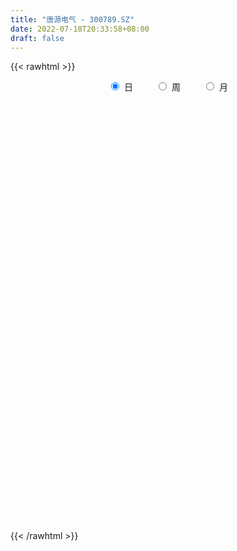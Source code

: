 ```yaml
---
title: "唐源电气 - 300789.SZ"
date: 2022-07-18T20:33:58+08:00
draft: false
---
```

{{< rawhtml >}}
    <div style="text-align: center">
        <label style="padding: 1rem;"><input style="margin-right: .5rem" type="radio" name="period" value="D" checked onclick="period_change(this)">日</label>
        <label style="padding: 1rem;"><input style="margin-right: .5rem" type="radio" name="period" value="W" onclick="period_change(this)">周</label>
        <label style="padding: 1rem;"><input style="margin-right: .5rem" type="radio" name="period" value="M" onclick="period_change(this)">月</label>
    </div>
    <div id="chart" style="height: 700px;"></div> 
    <script type="text/javascript">
        const D_v = [3608.0,2716.99,3501.0,3817.0,3850.53,6076.0,6720.0,5650.0,7117.01,8134.31,6696.56,6839.0,5348.27,6062.01,3151.0,2746.0,2904.0,3179.0,5404.8,4562.0,3751.23,2380.0,2587.0,2834.0,2533.0,3506.0,3110.0,3634.0,3687.8,4052.0,4156.8,4047.0,4373.0,2038.03,1810.0,2575.0,1828.0,2889.0,1815.0,14686.76,14852.44,11590.0,8975.29,6386.32,12211.29,20996.28,13391.99,14619.0,8748.0,6306.0,8184.8,11446.09,17579.61,13324.3,17993.27,17758.17,10220.14,7846.27,9495.15,5987.56,5344.98,5301.3,3933.0,5348.0,3470.74,2393.0,2406.08,2810.0,3101.29,5011.29,3992.0,3278.0,3410.14,4126.0,3147.0,2726.97,11816.37,11477.0,9367.49,8000.0,8390.0,7912.46,5790.0,11984.43,10897.14,10319.14,9773.0,12844.08,8698.08,11016.0,8988.29,6054.0,4321.14,2724.0,3431.29,6158.0,2531.14,12350.0,26028.08,17545.0,10374.0,7643.0,6444.0,8164.0,5054.0,3388.0,4063.0,3324.0,3012.0,2476.0,1696.77,5230.0,2820.0,10152.0,2740.0,3056.0,3841.0,4166.0,3122.0,2175.0,3966.0,4046.0,7143.0,5126.0,4331.0,3314.0,2677.0,3042.0,2816.0,3740.0,4944.0,6140.56,5421.0,4157.0,3646.0,3112.0,4549.0,5132.0,3282.0,3830.0,3856.0,2592.0,2903.0,3754.0,2419.0,2387.0,1614.0,3004.0,1845.14,1733.14,2906.0,2462.16,2463.0,2254.0,1637.0,1381.0,2227.0,2255.01,3157.08,1709.0,1805.0,1361.0,2613.0,2310.0,1623.0,2222.0,2461.0,1916.0,2451.85,3094.0,2296.0,1722.27,1097.03,1325.95,2252.91,3473.98,13977.0,8571.58,4906.7,4308.0,2465.0,4685.0,3391.22,2879.1,3484.0,1923.05,2382.0,1864.0,2771.12,2046.0,2345.0,1745.0,1579.0,1140.0,1634.0,2086.0,1505.0,2286.0,1992.89,1384.0,1180.0,5197.66,7362.52,5859.89,4373.0,3358.0,3012.0,2339.89,1776.3,1331.0,1046.0,1691.03,2094.0,2099.05,2674.89,2226.0,1929.0,2004.0,4975.0,5514.44,5836.01,3564.01,3643.0,3974.01,6257.05,6463.2,5313.2,4950.4,5225.8,3828.8,4562.34,2863.0,7195.34,6292.6,4370.8,5100.2,3461.4,3968.94,7901.8,7284.49,5049.4,6178.13,6279.0,3910.6,3403.6,3881.97,3367.2,3389.8,4976.2,3181.37,2259.0,3224.92,2300.8,3077.2,2819.0,3314.6,8464.31,3617.52,2700.0,2098.2,3061.71,2642.8,3898.0,3195.51,3000.36,2571.8,2395.0,7736.0,7599.0,7595.4,6136.0,6163.2,3756.0,6215.0,8846.56,11738.35,8406.2,8285.62,36820.62,25591.04,16713.6,15014.2,10102.83,10641.66,7955.6,11593.4,8997.4,9884.14,5812.2,3938.2,6338.32,5119.27,5290.24,4811.96,4399.8,4254.0,5658.56,6493.64,4361.69,4341.0,3001.16,3814.2,3650.2,3618.82,24418.99,64855.88,65269.93,39158.15,32830.45,35557.35,24186.4,19901.4,14700.2,18827.8,20965.8,13091.8,12243.43,9801.6,12481.01,12817.8,30579.81,33720.95,20612.87,20170.6,34056.09,26263.91,22768.32,21311.6,14960.76,17583.4,16821.49,12641.4,20946.0,40282.78,26371.34,30394.96,31960.38,30250.15,26061.7,22897.2,14043.0,15441.0,15759.0,11386.8,18227.8,17792.4,9537.4,10733.0,13935.6,11034.8,7304.8,12866.33,5779.48,5073.08,4333.4,4045.0,5650.4,5686.2,10707.2,7692.4,7837.0,6818.6,4884.0,4760.8,9022.8,7678.48,3763.22,3602.0,4032.8,4507.2,3242.4,8153.6,4847.4,4949.4,5257.88,5724.97,6459.61,5683.6,4348.0,5641.8,8650.4,6422.4,9766.4,7479.47,3990.07,3942.0,6802.4,7322.6,5305.4,3391.2,4112.0,6638.6,5650.2,3806.2,4550.2,4190.8,3467.2,3657.8,4204.72,2829.0,5534.0,4074.32,5271.6,6599.2,4602.8,4510.2,4749.6,5127.2,4056.0,3693.0,4459.8,4217.2,5570.8,4107.6,3340.8,2974.4,4892.0,3624.8,6460.6,3618.43,3091.63,4580.03,3420.6,4013.6,4154.6,3627.0,3372.2,2112.4,5433.0,4848.8,4922.8,4698.03,5041.03,3436.6,5419.4,4780.0,4936.8,6251.6,4993.42,4630.62,4656.8,3676.92,5940.72,8060.4,8470.6,7543.78,6919.85,4983.2,6618.4,3596.8,6592.6,3977.38,4182.78,4012.38,4202.2,5141.4,4999.8,4801.8,3284.74,4395.0,2804.0,6099.0,4146.6,4697.0,4408.0,3252.0,3311.2,6276.0,5184.4,5739.0,3727.2,5111.8,4795.6,2860.6,3829.0,5876.2,5344.8,3189.0,4109.6,3620.8,5945.2,5047.2,6259.6,4665.0,3713.2,5678.4,4610.8,5605.8,4872.8,5965.4,5461.25,6735.55,6005.6,4123.0,4804.0,3580.6,4328.2,9079.6,6116.0,9798.6]
const D_histogram = [0.0,0.067008547,0.0753484793,0.1005521473,0.1354134582,0.2973599614,0.4155601363,0.5208955715,0.7161195219,0.8358405009,0.9019711889,0.7624259635,0.5027354117,0.1214954183,-0.1183863347,-0.1776887537,-0.2179348508,-0.2359722104,-0.280725845,-0.4432616249,-0.6132925736,-0.6430549573,-0.5614522237,-0.5030289851,-0.4233979211,-0.2788003946,-0.2235958379,-0.1087426788,-0.0962929711,-0.1305919801,-0.0682902549,-0.1572351339,-0.2836269615,-0.3343202637,-0.3379768462,-0.2805572438,-0.2223265707,-0.2382473152,-0.2348112857,0.1531692348,0.3530540604,0.5520346782,0.4388164447,0.4577703338,0.1982367561,0.45058234,0.4606766161,0.5541168645,0.4428320983,0.3688745993,0.2983749837,0.365160916,0.4957925197,0.2168451836,0.3883701784,0.5343372151,0.454389682,0.2691837942,0.2479084,0.1691112084,-0.0243190773,-0.2749365659,-0.3836220704,-0.6060974682,-0.766873012,-0.8411478826,-0.7928537389,-0.7258961937,-0.5935749835,-0.4162960637,-0.3212912158,-0.3063528977,-0.265102384,-0.1884964416,-0.2215900941,-0.1514464693,0.0655880829,0.2629704921,0.2973281601,0.2570206237,0.2741880082,0.2505498438,0.0998953876,0.0425872034,0.1226367989,0.2038934871,0.2014103535,0.3005505834,0.2335042584,0.2675798905,0.1711876451,-0.0118891184,-0.1815997002,-0.2768244859,-0.3599453662,-0.5362393529,-0.6124116375,-0.3230503784,0.1746059597,0.2881265599,0.2525498876,0.2052215655,0.077235981,-0.1234887821,-0.2900781968,-0.3327044078,-0.3342069989,-0.2988827818,-0.3035499083,-0.307457435,-0.2793507841,-0.2084024314,-0.2038288745,-0.5124961878,-0.7187119796,-0.7710455066,-0.8858010521,-0.8612537519,-0.892307709,-0.8301053629,-0.8607920544,-0.8886933314,-1.0441013624,-1.0002293278,-0.9980366311,-0.9151469846,-0.7801084006,-0.5902431984,-0.3669633784,-0.2306110856,-0.2096105002,-0.328541818,-0.2786692868,-0.3074915486,-0.2219677467,-0.182985055,-0.0656717018,0.1381337234,0.3072945018,0.5032466871,0.5960820404,0.6397585925,0.6310066784,0.5143857251,0.4793235422,0.4412431678,0.404176133,0.3368573241,0.352894042,0.3365684381,0.2221899156,0.1150227058,-0.0026905229,-0.1112642884,-0.0913780805,-0.0377585666,0.1249006483,0.3024199322,0.4084204821,0.5186282458,0.5798413131,0.5841169824,0.6149675992,0.6709431818,0.6520492123,0.6738011351,0.6456009782,0.6473636264,0.5865664269,0.467348284,0.294361274,0.2358310196,0.1577588223,0.0832965794,0.0626738178,0.1290653174,0.4274633173,0.4826047251,0.5108369138,0.428937564,0.3496104636,0.3620492467,0.3392686035,0.267392448,0.1104667044,0.0141453794,-0.1080962641,-0.1518614029,-0.0978499071,-0.0177092718,-0.0217168118,-0.0411929741,-0.0992440113,-0.1520384623,-0.1052502988,-0.0990904168,-0.0463786586,0.0143462603,0.02454719,0.0171680272,0.0125194109,0.0755295958,0.1232267471,0.2115134244,0.265247424,0.2460398491,0.1534802546,0.0615670078,-0.0405794396,-0.0849804338,-0.0957718486,-0.0611009075,-0.0449238303,0.0201809698,0.0837758723,0.074614808,0.0852559062,0.0941547673,0.1721181442,0.2888905603,0.3070597393,0.279004779,0.2438720319,0.1494294039,-1.2111726912,-1.9689914988,-2.3711539459,-2.52901693,-2.5254617538,-2.3487927615,-2.0802908225,-1.8044069882,-1.4359668006,-1.1072420782,-0.8359878503,-0.5543569737,-0.3384345297,-0.1378684404,0.1060522946,0.2894517724,0.4182621095,0.5370601079,0.5763987167,0.5829794478,0.595434247,0.5814810098,0.5471909829,0.4968755712,0.540129158,0.5472722329,0.5658980345,0.5473351371,0.5224194631,0.5300134815,0.523192661,0.4962911695,0.3753959652,0.2789267957,0.2277157998,0.2185244845,0.2471412328,0.2769702684,0.2504809927,0.206102798,0.1944884617,0.183153789,0.2079090334,0.3045672922,0.4009648597,0.4414540535,0.4973791257,0.5231759035,0.5013788743,0.507186759,0.5409617847,0.5950061585,0.5433321139,0.511105604,0.6951712335,0.648106738,0.5362982933,0.3725940306,0.1860094354,0.0825093867,0.0235591774,0.0274773475,-0.0417869118,-0.1334108366,-0.2154350962,-0.2636772452,-0.2582593896,-0.2201802234,-0.1848219237,-0.1589830708,-0.1164904479,-0.075732419,-0.0239857077,-0.0401234431,-0.0710689996,-0.0878136079,-0.0894739989,-0.1075541671,-0.0855934024,-0.0471500112,0.2843433498,0.5109023543,0.774797638,0.8129221812,0.6252763761,0.5751205571,0.472060372,0.2903896417,0.120639452,0.0467565297,-0.1164345425,-0.200423135,-0.2152314593,-0.2345516999,-0.2928049543,-0.2823948446,-0.1535451052,0.0137796181,0.0407017712,0.0036453077,0.1122174111,0.1223245119,0.1688244024,0.0910842822,0.0567650976,0.0621800063,0.0582505339,0.0147140472,-0.1107490577,-0.0235475918,0.0233135228,0.0896054846,0.1707787282,0.1692045966,0.2284201455,0.1370414706,0.0572212151,0.0231609824,-0.0774878983,-0.1180557901,-0.1058068403,-0.2018913093,-0.2327446811,-0.2480062035,-0.1832066892,-0.2186246042,-0.2564278328,-0.3633594014,-0.3974191934,-0.4028965741,-0.389253637,-0.353881803,-0.2880694534,-0.2257544776,-0.13647487,-0.0716777292,-0.082895027,-0.1377888552,-0.1549634787,-0.1344793875,-0.1658255143,-0.2340184183,-0.2439786353,-0.211894288,-0.166781543,-0.1320801991,-0.0990408176,-0.013666176,0.0209329578,0.0505634815,0.0511605389,0.0908479757,0.1342418405,0.1792926101,0.1977227268,0.165503738,0.1883662969,0.1822219508,0.1922649533,0.1317171108,0.0878721765,0.038725501,-0.1031535525,-0.1391295452,-0.2226726741,-0.2315874217,-0.1627370835,-0.0828449723,0.0108176552,0.0666952887,0.0556036818,0.0246897665,0.0135483764,0.0198204292,0.025145745,0.0397520165,0.0912279554,0.1035562794,0.1402431178,0.1089061409,0.0803618594,0.0344595104,0.057224571,0.0834146268,0.0731741134,0.0257916084,-0.0475511055,-0.1140667516,-0.1910636049,-0.2312293261,-0.2182358399,-0.2301810029,-0.2885152456,-0.2605287911,-0.1601661953,-0.0946406013,-0.028004178,0.0276028312,0.0509827111,0.020912607,0.0041802903,0.0017808613,-0.02725116,-0.012679706,0.0380592511,0.0295868306,0.062874296,0.0681172776,0.0355689453,-0.0394627343,-0.0330761327,-0.0678149746,-0.0408391469,-0.0741438222,-0.046313425,-0.0281050012,-0.00022531,-0.0085881465,-0.0443145425,-0.2107280205,-0.3656103522,-0.4073098479,-0.3921850061,-0.3145393518,-0.213823811,-0.1315206116,-0.0041458381,0.0956715767,0.1568115085,0.2207791603,0.264793736,0.2672260328,0.2345624993,0.2136262487,0.2038419305,0.2144974501,0.2196860317,0.1306924336,0.0999918518,0.0976370273,0.1167787434,0.132170056,0.1409117247,0.165127759,0.1878243721,0.2366687064,0.2420042885,0.2262580938,0.1561265221,0.124789072,0.1127436009,0.078702908,0.0465210118,0.0266578202,0.0097526672,0.0140726456,0.0288848838,0.0002915496,0.0289536518,0.0574723078,0.0644915928,0.0990020179,0.0989308403,0.0884500114,0.076259678,0.0660157932,0.0216405508,-0.0163235994,-0.0405839332,-0.0376599455,-0.051588159,-0.1090546479,-0.1069478988,-0.050775889,-0.0465086852,0.0157289832]
const D_fast = [0.0,0.0837606838,0.1109377359,0.1612794407,0.2299941161,0.4662806098,0.6883708186,0.9239301467,1.2981839776,1.6268650818,1.9184885671,1.9695498326,1.8355431337,1.4846769948,1.2151986582,1.1114740507,1.0167442409,0.9397138288,0.8247787329,0.5514275468,0.2280734547,0.0375473317,-0.0212129907,-0.0885469983,-0.1147654146,-0.0398679867,-0.0405623895,0.0471050999,0.0354815648,-0.0314654392,0.0137637223,-0.1144899401,-0.3117885082,-0.4460618763,-0.5342126703,-0.5469323788,-0.5442833484,-0.6197659217,-0.6750327137,-0.2487598845,0.0393884562,0.3763777436,0.3728636212,0.5062600938,0.2962857051,0.661276874,0.7865403041,1.0185097686,1.017933027,1.0361941778,1.0402883082,1.1983644695,1.4529442031,1.2282081629,1.4968257023,1.7763770428,1.8100269302,1.6921169909,1.7328186967,1.6962993072,1.4967892521,1.1774376221,0.9728466,0.5988468351,0.2463530383,-0.038208803,-0.188128094,-0.3026445972,-0.3187171328,-0.245512229,-0.230830185,-0.2924800914,-0.3175051737,-0.2880233416,-0.3765145178,-0.3442325102,-0.1108009373,0.152324095,0.2610138029,0.2849614225,0.3706758091,0.4096751056,0.2839944962,0.2373331129,0.3480419081,0.4802719681,0.5281414229,0.7024192986,0.6937490382,0.794719643,0.7411243088,0.5550752658,0.3399647589,0.1755338517,0.0024266298,-0.3079271951,-0.537202389,-0.3286037245,0.2127041035,0.3982563436,0.4258171432,0.4297942125,0.3211176233,0.0895206646,-0.1495882992,-0.2753906122,-0.360444953,-0.3998414314,-0.4803960349,-0.5611679204,-0.6028989656,-0.5840512207,-0.6304348825,-1.0672262427,-1.4531200293,-1.698214933,-2.0344207416,-2.2251868794,-2.4793177637,-2.6246417583,-2.8705264634,-3.1206010733,-3.5370344448,-3.7432197422,-3.9905362033,-4.1364333029,-4.1964218191,-4.1541174165,-4.022578441,-3.9438789196,-3.9752809593,-4.1763477316,-4.1961425221,-4.3018376711,-4.2718058058,-4.2785693779,-4.1776739501,-3.9393350941,-3.6933506902,-3.3715868331,-3.1297309697,-2.9261147695,-2.777115014,-2.765139536,-2.6803708334,-2.6081404159,-2.5441634174,-2.5272678953,-2.4230076669,-2.3551911613,-2.4140222049,-2.4924337381,-2.6108195977,-2.7472094352,-2.7501677474,-2.7059878753,-2.5121034982,-2.2589792313,-2.0508735608,-1.8110087357,-1.6048353401,-1.4545304252,-1.2699379087,-1.0462265306,-0.9021081971,-0.7119059905,-0.5787059028,-0.415102348,-0.3292579407,-0.3316390126,-0.4310357041,-0.4306082037,-0.4692406954,-0.5228787934,-0.5278331005,-0.4291752716,-0.0239114425,0.1518811467,0.3078225639,0.3331576051,0.3412331205,0.4441842153,0.506220723,0.5011926794,0.3718836119,0.2790986319,0.1298329223,0.0481024328,0.0776514518,0.1533647692,0.1439280262,0.1141536204,0.0312915803,-0.0595124862,-0.0390368974,-0.0576496196,-0.016532526,0.0477789579,0.0641166851,0.0610295291,0.0595107655,0.1414033494,0.2199071875,0.3610722209,0.4811180765,0.5234204639,0.4692309331,0.3927094382,0.2804181309,0.2147720283,0.1800376512,0.1994333655,0.2043794851,0.2745295276,0.3590683983,0.368561036,0.4005161107,0.4329536637,0.5539465766,0.7429416328,0.8378757466,0.879571981,0.9054072419,0.8483219648,-0.8150733031,-2.0651399853,-3.0600909189,-3.8502081355,-4.4780183978,-4.8885475958,-5.1401183625,-5.3153362752,-5.3058877877,-5.2539735849,-5.1917163196,-5.0486746864,-4.9173608748,-4.7512618957,-4.480828087,-4.2250656661,-3.9916898017,-3.7386267762,-3.5551884882,-3.4028628952,-3.2415495343,-3.110132519,-3.0076248002,-2.9337213191,-2.7554354428,-2.6114743096,-2.4513739994,-2.3331031126,-2.2274139207,-2.087316532,-1.9633391872,-1.8661678864,-1.8932140994,-1.9199515699,-1.9142336158,-1.86879381,-1.7783917535,-1.6793201508,-1.6431891783,-1.6360416736,-1.5990338944,-1.5645801199,-1.4878476172,-1.3150475353,-1.1184087529,-0.9675560458,-0.7872861921,-0.6306954385,-0.527147749,-0.3945431746,-0.2255277027,-0.0227317893,0.0614271945,0.1569770856,0.5148355236,0.6297977126,0.6520638411,0.5815080861,0.4414258497,0.3585531477,0.3054927327,0.3162802397,0.2365692525,0.1115926185,-0.0242904151,-0.1384518754,-0.1975988672,-0.2145647568,-0.2254119381,-0.2393188529,-0.2259488419,-0.2041239177,-0.1583736334,-0.1845422296,-0.2332550359,-0.2719530462,-0.2959819369,-0.3409506469,-0.3403882328,-0.3137323445,0.088846854,0.4431314471,0.9007261403,1.1420812288,1.1107545177,1.2043788379,1.2193337459,1.110260426,0.9706700993,0.9084763094,0.7161766016,0.5820822253,0.5134660363,0.4355078706,0.3040533776,0.2438647763,0.3343282393,0.5050978671,0.5421954631,0.5060503265,0.6426767826,0.6833650115,0.7720710026,0.7171019529,0.6969740426,0.717933953,0.728567114,0.6887091392,0.5355587698,0.6168733378,0.669562833,0.758256166,0.8821240916,0.9228511092,1.0391716944,0.9820533872,0.9165384355,0.8882684484,0.768247593,0.6981657537,0.6839629936,0.5374056972,0.448366155,0.3711030818,0.3901009238,0.3000268578,0.198116671,0.000345252,-0.1330693384,-0.2392708626,-0.3229413347,-0.3760399515,-0.3822449652,-0.3763686088,-0.3212077186,-0.2743300102,-0.3062710647,-0.3956121067,-0.4515275999,-0.4646633555,-0.5374658609,-0.6641633695,-0.7351182453,-0.75600747,-0.7525901107,-0.7509088166,-0.7426296395,-0.660671542,-0.6208391687,-0.5785677747,-0.5651805825,-0.5027811517,-0.4258268268,-0.3359529047,-0.2680921064,-0.2589351606,-0.1889810275,-0.1495698858,-0.0914606451,-0.1190792098,-0.1409561,-0.1804214003,-0.3480888419,-0.418847221,-0.5580585183,-0.6248701214,-0.5967040541,-0.5375231859,-0.4411561446,-0.368604689,-0.3657953754,-0.3905368491,-0.398291145,-0.3870639849,-0.3754522329,-0.3509079572,-0.2766250295,-0.2384076357,-0.1666600179,-0.1707704596,-0.1792242762,-0.2165117476,-0.1794405443,-0.1323968318,-0.1243438168,-0.1652784197,-0.25050891,-0.3455412439,-0.4703039985,-0.5682770512,-0.609842525,-0.6793329387,-0.8097959928,-0.8469417362,-0.7866206891,-0.7447552455,-0.6851198666,-0.6226121497,-0.586486592,-0.6113285443,-0.6270157885,-0.6289700021,-0.6648148134,-0.6534132859,-0.593159516,-0.5942352289,-0.5452291894,-0.5229568885,-0.5466129845,-0.6315103477,-0.6333927792,-0.6850853648,-0.6683193238,-0.7201599546,-0.7039079137,-0.6927257402,-0.6649023765,-0.6754122496,-0.7222172813,-0.9413127644,-1.1875976841,-1.3311246419,-1.4140460516,-1.4150352353,-1.3677756471,-1.3183526006,-1.1920142867,-1.0682789777,-0.9679361688,-0.8487737269,-0.7385607172,-0.6693219122,-0.6433448209,-0.6108745093,-0.5696983449,-0.5054184628,-0.4453083733,-0.501628863,-0.5073314818,-0.4852770495,-0.4369406476,-0.388506821,-0.344537221,-0.279039247,-0.2093865409,-0.10137503,-0.0355383758,0.005279953,-0.0258199882,-0.0259601703,-0.0098197412,-0.0241847071,-0.0447363504,-0.0579350868,-0.0724020731,-0.0645639333,-0.0425304741,-0.0710509209,-0.0351504058,0.0077363272,0.0308785103,0.09013944,0.1148009725,0.1264326464,0.1333072325,0.1395672959,0.1006021912,0.0585571412,0.0241508241,0.0176598255,-0.0091654278,-0.0938955787,-0.1185258043,-0.0750477667,-0.0824077342,-0.0162378201]
const D_slow = [0.0,0.0167521368,0.0355892566,0.0607272934,0.0945806579,0.1689206483,0.2728106824,0.4030345752,0.5820644557,0.7910245809,1.0165173782,1.2071238691,1.332807722,1.3631815766,1.3335849929,1.2891628045,1.2346790918,1.1756860392,1.1055045779,0.9946891717,0.8413660283,0.680602289,0.540239233,0.4144819868,0.3086325065,0.2389324079,0.1830334484,0.1558477787,0.1317745359,0.0991265409,0.0820539772,0.0427451937,-0.0281615467,-0.1117416126,-0.1962358241,-0.2663751351,-0.3219567777,-0.3815186065,-0.440221428,-0.4019291193,-0.3136656042,-0.1756569346,-0.0659528235,0.04848976,0.098048949,0.210694534,0.325863688,0.4643929041,0.5751009287,0.6673195785,0.7419133245,0.8332035535,0.9571516834,1.0113629793,1.1084555239,1.2420398277,1.3556372482,1.4229331967,1.4849102967,1.5271880988,1.5211083295,1.452374188,1.3564686704,1.2049443033,1.0132260503,0.8029390797,0.6047256449,0.4232515965,0.2748578506,0.1707838347,0.0904610308,0.0138728063,-0.0524027897,-0.0995269001,-0.1549244236,-0.1927860409,-0.1763890202,-0.1106463972,-0.0363143572,0.0279407988,0.0964878008,0.1591252618,0.1840991087,0.1947459095,0.2254051092,0.276378481,0.3267310694,0.4018687152,0.4602447798,0.5271397524,0.5699366637,0.5669643841,0.5215644591,0.4523583376,0.3623719961,0.2283121578,0.0752092485,-0.0055533461,0.0380981438,0.1101297838,0.1732672557,0.224572647,0.2438816423,0.2130094467,0.1404898976,0.0573137956,-0.0262379541,-0.1009586496,-0.1768461267,-0.2537104854,-0.3235481814,-0.3756487893,-0.4266060079,-0.5547300549,-0.7344080498,-0.9271694264,-1.1486196895,-1.3639331274,-1.5870100547,-1.7945363954,-2.009734409,-2.2319077419,-2.4929330824,-2.7429904144,-2.9924995722,-3.2212863183,-3.4163134185,-3.5638742181,-3.6556150627,-3.7132678341,-3.7656704591,-3.8478059136,-3.9174732353,-3.9943461225,-4.0498380591,-4.0955843229,-4.1120022483,-4.0774688175,-4.000645192,-3.8748335202,-3.7258130101,-3.565873362,-3.4081216924,-3.2795252611,-3.1596943756,-3.0493835836,-2.9483395504,-2.8641252194,-2.7759017089,-2.6917595993,-2.6362121204,-2.607456444,-2.6081290747,-2.6359451468,-2.6587896669,-2.6682293086,-2.6370041465,-2.5613991635,-2.4592940429,-2.3296369815,-2.1846766532,-2.0386474076,-1.8849055078,-1.7171697124,-1.5541574093,-1.3857071256,-1.224306881,-1.0624659744,-0.9158243677,-0.7989872967,-0.7253969782,-0.6664392233,-0.6269995177,-0.6061753728,-0.5905069184,-0.558240589,-0.4513747597,-0.3307235784,-0.20301435,-0.095779959,-0.0083773431,0.0821349686,0.1669521195,0.2338002315,0.2614169076,0.2649532524,0.2379291864,0.1999638357,0.1755013589,0.171074041,0.165644838,0.1553465945,0.1305355917,0.0925259761,0.0662134014,0.0414407972,0.0298461326,0.0334326976,0.0395694951,0.0438615019,0.0469913546,0.0658737536,0.0966804404,0.1495587965,0.2158706525,0.2773806148,0.3157506784,0.3311424304,0.3209975705,0.299752462,0.2758094999,0.260534273,0.2493033154,0.2543485579,0.275292526,0.293946228,0.3152602045,0.3387988963,0.3818284324,0.4540510725,0.5308160073,0.600567202,0.66153521,0.698892561,0.3960993882,-0.0961484865,-0.688936973,-1.3211912055,-1.952556644,-2.5397548343,-3.05982754,-3.510929287,-3.8699209872,-4.1467315067,-4.3557284693,-4.4943177127,-4.5789263451,-4.6133934552,-4.5868803816,-4.5145174385,-4.4099519111,-4.2756868841,-4.131587205,-3.985842343,-3.8369837813,-3.6916135288,-3.5548157831,-3.4305968903,-3.2955646008,-3.1587465425,-3.0172720339,-2.8804382497,-2.7498333839,-2.6173300135,-2.4865318482,-2.3624590559,-2.2686100646,-2.1988783656,-2.1419494157,-2.0873182946,-2.0255329863,-1.9562904192,-1.8936701711,-1.8421444716,-1.7935223561,-1.7477339089,-1.6957566506,-1.6196148275,-1.5193736126,-1.4090100992,-1.2846653178,-1.1538713419,-1.0285266233,-0.9017299336,-0.7664894874,-0.6177379478,-0.4819049193,-0.3541285184,-0.18033571,-0.0183090255,0.1157655478,0.2089140555,0.2554164143,0.276043761,0.2819335554,0.2888028922,0.2783561643,0.2450034551,0.1911446811,0.1252253698,0.0606605224,0.0056154666,-0.0405900144,-0.0803357821,-0.109458394,-0.1283914988,-0.1343879257,-0.1444187865,-0.1621860364,-0.1841394383,-0.2065079381,-0.2333964798,-0.2547948304,-0.2665823332,-0.1954964958,-0.0677709072,0.1259285023,0.3291590476,0.4854781416,0.6292582809,0.7472733739,0.8198707843,0.8500306473,0.8617197797,0.8326111441,0.7825053604,0.7286974955,0.6700595705,0.596858332,0.5262596208,0.4878733445,0.491318249,0.5014936918,0.5024050188,0.5304593715,0.5610404995,0.6032466001,0.6260176707,0.6402089451,0.6557539466,0.6703165801,0.6739950919,0.6463078275,0.6404209296,0.6462493103,0.6686506814,0.7113453634,0.7536465126,0.810751549,0.8450119166,0.8593172204,0.865107466,0.8457354914,0.8162215439,0.7897698338,0.7392970065,0.6811108362,0.6191092853,0.573307613,0.518651462,0.4545445038,0.3637046534,0.2643498551,0.1636257115,0.0663123023,-0.0221581485,-0.0941755118,-0.1506141312,-0.1847328487,-0.202652281,-0.2233760377,-0.2578232515,-0.2965641212,-0.3301839681,-0.3716403466,-0.4301449512,-0.49113961,-0.544113182,-0.5858085678,-0.6188286175,-0.6435888219,-0.6470053659,-0.6417721265,-0.6291312561,-0.6163411214,-0.5936291275,-0.5600686673,-0.5152455148,-0.4658148331,-0.4244388986,-0.3773473244,-0.3317918367,-0.2837255984,-0.2507963207,-0.2288282765,-0.2191469013,-0.2449352894,-0.2797176757,-0.3353858442,-0.3932826997,-0.4339669705,-0.4546782136,-0.4519737998,-0.4352999776,-0.4213990572,-0.4152266156,-0.4118395215,-0.4068844142,-0.4005979779,-0.3906599738,-0.3678529849,-0.3419639151,-0.3069031356,-0.2796766004,-0.2595861356,-0.250971258,-0.2366651152,-0.2158114585,-0.1975179302,-0.1910700281,-0.2029578045,-0.2314744924,-0.2792403936,-0.3370477251,-0.3916066851,-0.4491519358,-0.5212807472,-0.586412945,-0.6264544938,-0.6501146442,-0.6571156886,-0.6502149809,-0.6374693031,-0.6322411513,-0.6311960788,-0.6307508634,-0.6375636534,-0.6407335799,-0.6312187671,-0.6238220595,-0.6081034855,-0.5910741661,-0.5821819298,-0.5920476134,-0.6003166465,-0.6172703902,-0.6274801769,-0.6460161324,-0.6575944887,-0.664620739,-0.6646770665,-0.6668241031,-0.6779027388,-0.7305847439,-0.8219873319,-0.9238147939,-1.0218610455,-1.1004958834,-1.1539518362,-1.1868319891,-1.1878684486,-1.1639505544,-1.1247476773,-1.0695528872,-1.0033544532,-0.936547945,-0.8779073202,-0.824500758,-0.7735402754,-0.7199159129,-0.6649944049,-0.6323212965,-0.6073233336,-0.5829140768,-0.5537193909,-0.520676877,-0.4854489458,-0.444167006,-0.397210913,-0.3380437364,-0.2775426643,-0.2209781408,-0.1819465103,-0.1507492423,-0.1225633421,-0.1028876151,-0.0912573621,-0.0845929071,-0.0821547403,-0.0786365789,-0.0714153579,-0.0713424705,-0.0641040576,-0.0497359806,-0.0336130824,-0.0088625779,0.0158701321,0.037982635,0.0570475545,0.0735515028,0.0789616405,0.0748807406,0.0647347573,0.055319771,0.0424227312,0.0151590692,-0.0115779055,-0.0242718777,-0.035899049,-0.0319668032]
const D_data = [['2020-06-29', 58.92, 58.1, 57.64, 59.5],['2020-06-30', 58.56, 59.15, 58.0, 59.48],['2020-07-01', 59.15, 58.68, 58.36, 59.76],['2020-07-02', 58.78, 59.06, 58.39, 59.26],['2020-07-03', 59.69, 59.45, 58.66, 59.69],['2020-07-06', 59.48, 61.77, 59.45, 61.9],['2020-07-07', 62.34, 62.3, 61.1, 62.99],['2020-07-08', 62.3, 63.17, 62.0, 63.48],['2020-07-09', 62.9, 65.68, 62.78, 66.28],['2020-07-10', 65.17, 66.31, 64.03, 66.95],['2020-07-13', 66.0, 66.97, 65.94, 67.6],['2020-07-14', 66.35, 65.02, 64.0, 67.23],['2020-07-15', 65.5, 63.12, 62.99, 65.63],['2020-07-16', 63.21, 60.3, 60.08, 64.59],['2020-07-17', 60.97, 60.58, 60.05, 61.49],['2020-07-20', 60.81, 62.1, 60.5, 62.17],['2020-07-21', 62.1, 62.09, 61.66, 62.66],['2020-07-22', 61.99, 62.2, 61.99, 62.88],['2020-07-23', 61.86, 61.65, 59.83, 62.17],['2020-07-24', 61.06, 59.47, 59.3, 62.46],['2020-07-27', 59.47, 58.18, 58.0, 60.19],['2020-07-28', 57.99, 59.0, 57.99, 59.49],['2020-07-29', 58.03, 60.14, 58.03, 60.24],['2020-07-30', 60.45, 59.87, 59.66, 60.83],['2020-07-31', 59.8, 60.19, 59.51, 60.71],['2020-08-03', 60.19, 61.37, 60.19, 61.5],['2020-08-04', 61.75, 60.62, 60.34, 61.75],['2020-08-05', 60.62, 61.72, 60.29, 61.97],['2020-08-06', 61.51, 60.72, 59.76, 61.87],['2020-08-07', 60.8, 60.0, 59.03, 60.8],['2020-08-10', 60.0, 61.22, 59.9, 63.0],['2020-08-11', 61.22, 59.17, 59.1, 61.8],['2020-08-12', 59.06, 57.94, 57.46, 59.3],['2020-08-13', 58.07, 58.15, 58.0, 58.91],['2020-08-14', 58.4, 58.3, 57.76, 58.53],['2020-08-17', 58.36, 58.93, 58.0, 59.88],['2020-08-18', 59.55, 59.01, 58.73, 59.55],['2020-08-19', 58.91, 57.96, 57.94, 59.08],['2020-08-20', 57.9, 57.92, 57.3, 58.18],['2020-08-21', 57.94, 63.71, 57.94, 63.71],['2020-08-24', 65.47, 63.1, 62.71, 65.48],['2020-08-25', 63.76, 64.5, 61.84, 64.79],['2020-08-26', 64.1, 61.2, 61.1, 64.97],['2020-08-27', 61.22, 62.96, 60.71, 63.0],['2020-08-28', 60.67, 59.09, 57.52, 60.67],['2020-08-31', 59.01, 65.77, 58.85, 66.62],['2020-09-01', 63.99, 63.85, 62.64, 64.65],['2020-09-02', 64.11, 65.64, 63.01, 66.42],['2020-09-03', 65.64, 63.5, 63.15, 66.0],['2020-09-04', 62.2, 63.88, 61.8, 64.48],['2020-09-07', 63.88, 63.9, 63.0, 65.49],['2020-09-08', 63.96, 65.99, 63.05, 66.12],['2020-09-09', 65.0, 67.8, 63.96, 68.5],['2020-09-10', 67.0, 62.69, 62.0, 67.6],['2020-09-11', 62.04, 68.44, 61.04, 68.76],['2020-09-14', 68.6, 69.52, 66.9, 70.32],['2020-09-15', 69.28, 67.45, 67.02, 69.39],['2020-09-16', 66.86, 65.9, 65.01, 67.4],['2020-09-17', 65.33, 67.81, 65.33, 68.97],['2020-09-18', 66.85, 67.2, 65.8, 67.44],['2020-09-21', 67.8, 65.3, 65.3, 67.8],['2020-09-22', 65.04, 63.47, 63.18, 65.24],['2020-09-23', 63.47, 64.21, 63.18, 64.31],['2020-09-24', 63.98, 61.67, 61.6, 63.98],['2020-09-25', 62.07, 61.01, 60.58, 62.57],['2020-09-28', 61.02, 60.94, 60.31, 61.78],['2020-09-29', 61.05, 61.85, 60.71, 62.5],['2020-09-30', 61.85, 61.86, 61.02, 62.29],['2020-10-09', 62.29, 62.74, 62.25, 63.1],['2020-10-12', 63.0, 63.77, 62.55, 63.78],['2020-10-13', 64.0, 63.2, 62.63, 64.0],['2020-10-14', 62.72, 62.25, 62.1, 63.21],['2020-10-15', 62.25, 62.5, 61.0, 62.58],['2020-10-16', 62.42, 63.07, 61.81, 63.79],['2020-10-19', 63.63, 61.63, 61.62, 63.7],['2020-10-20', 61.88, 62.85, 61.1, 62.98],['2020-10-21', 62.87, 65.41, 62.87, 66.0],['2020-10-22', 65.58, 66.4, 64.19, 67.29],['2020-10-23', 66.4, 65.2, 63.65, 66.5],['2020-10-26', 65.2, 64.47, 63.82, 67.18],['2020-10-27', 64.0, 65.35, 63.33, 66.75],['2020-10-28', 64.78, 65.05, 62.7, 65.55],['2020-10-29', 64.63, 63.15, 62.98, 64.63],['2020-10-30', 63.76, 63.84, 63.29, 66.66],['2020-11-02', 63.84, 65.72, 61.2, 65.88],['2020-11-03', 65.19, 66.34, 65.19, 66.65],['2020-11-04', 66.39, 65.71, 65.03, 67.53],['2020-11-05', 66.28, 67.5, 65.62, 68.5],['2020-11-06', 67.19, 65.78, 65.12, 67.5],['2020-11-09', 66.85, 67.23, 66.14, 68.8],['2020-11-10', 67.02, 65.68, 64.88, 68.13],['2020-11-11', 66.0, 63.98, 63.91, 66.42],['2020-11-12', 64.34, 63.19, 62.78, 64.7],['2020-11-13', 62.9, 63.29, 62.41, 63.7],['2020-11-16', 63.35, 62.76, 62.31, 63.68],['2020-11-17', 62.53, 60.57, 60.06, 62.93],['2020-11-18', 60.7, 60.7, 60.27, 61.47],['2020-11-19', 60.7, 65.49, 60.11, 65.99],['2020-11-20', 65.88, 70.18, 65.01, 70.78],['2020-11-23', 70.0, 67.22, 67.0, 71.0],['2020-11-24', 67.38, 65.8, 65.3, 67.58],['2020-11-25', 65.96, 65.64, 64.7, 66.29],['2020-11-26', 65.11, 64.3, 63.76, 66.2],['2020-11-27', 64.02, 62.51, 62.12, 64.79],['2020-11-30', 62.51, 61.8, 61.67, 63.07],['2020-12-01', 61.83, 62.55, 61.83, 62.9],['2020-12-02', 62.59, 62.68, 62.18, 63.48],['2020-12-03', 62.89, 62.97, 62.5, 63.37],['2020-12-04', 62.8, 62.29, 62.17, 63.17],['2020-12-07', 61.63, 62.0, 61.29, 62.53],['2020-12-08', 61.55, 62.19, 61.55, 62.5],['2020-12-09', 62.19, 62.75, 61.81, 64.25],['2020-12-10', 62.78, 61.9, 61.87, 63.12],['2020-12-11', 62.0, 56.79, 56.36, 62.28],['2020-12-14', 56.79, 56.09, 55.23, 56.88],['2020-12-15', 56.15, 56.6, 56.15, 58.36],['2020-12-16', 56.89, 54.55, 54.4, 56.89],['2020-12-17', 54.55, 55.17, 52.71, 55.35],['2020-12-18', 55.42, 53.54, 53.52, 56.22],['2020-12-21', 53.54, 53.86, 52.8, 54.44],['2020-12-22', 54.0, 51.83, 51.7, 54.0],['2020-12-23', 51.55, 50.7, 50.53, 52.34],['2020-12-24', 50.7, 47.49, 47.25, 50.7],['2020-12-25', 47.6, 48.49, 47.6, 49.54],['2020-12-28', 48.53, 46.88, 46.78, 48.69],['2020-12-29', 46.94, 46.91, 46.91, 48.12],['2020-12-30', 46.9, 47.0, 46.11, 48.0],['2020-12-31', 47.03, 47.52, 47.0, 48.28],['2021-01-04', 47.24, 48.16, 47.24, 48.8],['2021-01-05', 48.19, 47.28, 46.74, 48.77],['2021-01-06', 47.22, 45.55, 45.53, 47.36],['2021-01-07', 45.2, 42.77, 42.27, 45.48],['2021-01-08', 43.01, 43.9, 41.8, 44.41],['2021-01-11', 43.9, 42.17, 42.01, 44.3],['2021-01-12', 42.8, 42.97, 42.5, 44.15],['2021-01-13', 42.57, 41.98, 41.71, 43.1],['2021-01-14', 42.11, 42.7, 40.8, 43.19],['2021-01-15', 42.5, 44.1, 42.5, 44.74],['2021-01-18', 44.1, 44.28, 43.84, 44.95],['2021-01-19', 44.13, 45.37, 43.92, 45.6],['2021-01-20', 44.96, 44.76, 43.71, 45.5],['2021-01-21', 44.1, 44.49, 44.08, 45.25],['2021-01-22', 44.23, 43.94, 43.28, 44.46],['2021-01-25', 43.51, 42.23, 42.0, 43.89],['2021-01-26', 42.59, 42.78, 41.77, 43.29],['2021-01-27', 43.8, 42.47, 42.08, 44.02],['2021-01-28', 42.05, 42.19, 42.05, 42.96],['2021-01-29', 42.67, 41.41, 40.88, 42.67],['2021-02-01', 41.45, 42.19, 41.01, 42.36],['2021-02-02', 42.0, 41.67, 41.23, 42.5],['2021-02-03', 41.85, 39.93, 39.9, 41.9],['2021-02-04', 39.64, 39.18, 38.71, 40.07],['2021-02-05', 39.2, 38.11, 38.07, 40.15],['2021-02-08', 38.18, 37.19, 37.1, 38.68],['2021-02-09', 37.33, 38.1, 37.3, 38.19],['2021-02-10', 38.12, 38.29, 37.91, 38.73],['2021-02-18', 38.69, 39.9, 38.36, 40.18],['2021-02-19', 39.95, 40.81, 39.8, 40.88],['2021-02-22', 41.45, 40.61, 40.61, 42.08],['2021-02-23', 40.51, 41.28, 40.0, 41.28],['2021-02-24', 41.24, 41.25, 40.83, 41.98],['2021-02-25', 41.25, 40.88, 40.49, 41.29],['2021-02-26', 40.12, 41.51, 40.08, 41.87],['2021-03-01', 41.9, 42.32, 41.58, 42.5],['2021-03-02', 42.32, 41.78, 41.51, 42.52],['2021-03-03', 41.85, 42.62, 41.85, 42.77],['2021-03-04', 42.5, 42.32, 42.03, 43.15],['2021-03-05', 42.32, 42.98, 42.32, 43.09],['2021-03-08', 43.44, 42.39, 42.39, 43.78],['2021-03-09', 42.46, 41.47, 41.16, 43.29],['2021-03-10', 41.48, 40.2, 39.84, 41.94],['2021-03-11', 40.5, 41.12, 39.52, 41.4],['2021-03-12', 41.26, 40.57, 40.25, 41.49],['2021-03-15', 40.57, 40.21, 40.14, 41.28],['2021-03-16', 40.21, 40.6, 40.03, 40.95],['2021-03-17', 40.68, 41.81, 40.53, 41.99],['2021-03-18', 41.21, 45.86, 41.21, 49.89],['2021-03-19', 44.13, 44.08, 43.8, 45.22],['2021-03-22', 43.53, 44.33, 43.5, 44.66],['2021-03-23', 44.18, 43.16, 43.0, 44.98],['2021-03-24', 42.99, 43.06, 42.93, 43.79],['2021-03-25', 43.39, 44.32, 42.65, 44.67],['2021-03-26', 44.3, 44.15, 43.83, 44.9],['2021-03-29', 44.19, 43.55, 43.51, 44.8],['2021-03-30', 43.5, 42.05, 42.01, 43.5],['2021-03-31', 42.01, 42.21, 41.66, 42.25],['2021-04-01', 42.04, 41.29, 41.16, 42.2],['2021-04-02', 41.29, 41.75, 41.01, 41.88],['2021-04-06', 41.76, 42.93, 41.51, 43.28],['2021-04-07', 42.5, 43.6, 42.5, 43.65],['2021-04-08', 43.54, 42.76, 42.73, 43.69],['2021-04-09', 42.98, 42.5, 42.32, 43.0],['2021-04-12', 42.5, 41.77, 41.66, 42.99],['2021-04-13', 41.74, 41.45, 41.11, 41.96],['2021-04-14', 41.58, 42.59, 41.3, 42.74],['2021-04-15', 42.49, 42.15, 42.07, 43.14],['2021-04-16', 42.23, 42.84, 42.2, 42.88],['2021-04-19', 42.78, 43.24, 42.74, 43.28],['2021-04-20', 43.24, 42.82, 42.68, 43.7],['2021-04-21', 42.51, 42.63, 42.22, 43.08],['2021-04-22', 42.35, 42.65, 42.35, 42.92],['2021-04-23', 42.5, 43.7, 41.51, 44.56],['2021-04-26', 44.3, 43.9, 43.58, 45.57],['2021-04-27', 43.91, 44.93, 43.37, 45.39],['2021-04-28', 44.43, 45.1, 43.81, 45.24],['2021-04-29', 44.98, 44.52, 44.41, 45.27],['2021-04-30', 44.51, 43.5, 43.25, 44.62],['2021-05-06', 43.34, 43.14, 42.25, 43.89],['2021-05-07', 42.82, 42.54, 42.5, 43.88],['2021-05-10', 42.54, 42.86, 42.0, 42.89],['2021-05-11', 42.57, 43.1, 42.15, 43.17],['2021-05-12', 43.15, 43.71, 42.65, 43.78],['2021-05-13', 43.2, 43.61, 43.18, 44.45],['2021-05-14', 43.4, 44.47, 43.4, 44.58],['2021-05-17', 44.2, 44.88, 43.8, 44.98],['2021-05-18', 44.66, 44.22, 43.85, 44.99],['2021-05-19', 44.2, 44.58, 43.81, 44.75],['2021-05-20', 44.58, 44.73, 44.13, 44.9],['2021-05-21', 44.49, 45.99, 44.34, 46.4],['2021-05-24', 45.58, 47.25, 45.2, 47.47],['2021-05-25', 47.4, 46.69, 45.91, 47.76],['2021-05-26', 46.69, 46.4, 45.95, 46.69],['2021-05-27', 46.2, 46.44, 46.2, 47.07],['2021-05-28', 46.36, 45.6, 45.51, 46.6],['2021-05-31', 25.05, 25.43, 24.73, 25.56],['2021-06-01', 25.35, 25.98, 25.11, 26.25],['2021-06-02', 25.99, 25.49, 25.32, 26.1],['2021-06-03', 25.73, 24.92, 24.8, 25.78],['2021-06-04', 24.74, 24.26, 24.1, 25.16],['2021-06-07', 24.46, 24.64, 24.1, 24.73],['2021-06-08', 24.62, 24.82, 24.21, 24.92],['2021-06-09', 24.82, 24.36, 24.25, 24.92],['2021-06-10', 24.12, 25.44, 24.12, 25.48],['2021-06-11', 25.44, 25.24, 25.15, 25.65],['2021-06-15', 25.01, 24.76, 24.53, 25.4],['2021-06-16', 24.64, 25.2, 24.52, 25.34],['2021-06-17', 25.2, 24.72, 24.58, 25.25],['2021-06-18', 24.56, 24.81, 24.05, 24.92],['2021-06-21', 24.79, 25.89, 24.79, 25.89],['2021-06-22', 26.23, 25.8, 25.32, 26.23],['2021-06-23', 26.0, 25.61, 25.41, 26.0],['2021-06-24', 25.42, 25.92, 25.15, 26.0],['2021-06-25', 25.98, 25.2, 25.04, 25.99],['2021-06-28', 25.02, 24.8, 24.7, 25.2],['2021-06-29', 24.75, 24.84, 24.49, 24.95],['2021-06-30', 24.9, 24.44, 24.34, 24.95],['2021-07-01', 24.63, 23.99, 23.97, 24.63],['2021-07-02', 24.02, 23.48, 23.19, 24.2],['2021-07-05', 23.5, 24.57, 23.35, 24.6],['2021-07-06', 24.57, 24.23, 23.86, 24.64],['2021-07-07', 23.99, 24.45, 23.5, 24.54],['2021-07-08', 24.2, 24.01, 23.89, 24.59],['2021-07-09', 23.98, 23.84, 23.6, 24.08],['2021-07-12', 24.21, 24.24, 23.8, 24.38],['2021-07-13', 24.22, 24.12, 23.88, 24.43],['2021-07-14', 24.13, 23.84, 23.61, 24.27],['2021-07-15', 23.84, 22.28, 22.17, 23.84],['2021-07-16', 22.35, 21.94, 21.89, 22.48],['2021-07-19', 22.01, 22.0, 21.58, 22.2],['2021-07-20', 22.03, 22.24, 21.94, 22.47],['2021-07-21', 22.11, 22.66, 22.1, 22.96],['2021-07-22', 23.0, 22.76, 22.27, 23.0],['2021-07-23', 22.76, 22.0, 21.86, 22.95],['2021-07-26', 22.0, 21.5, 21.08, 22.27],['2021-07-27', 21.5, 21.66, 21.32, 21.97],['2021-07-28', 21.4, 21.5, 20.74, 21.78],['2021-07-29', 21.6, 21.9, 21.28, 21.99],['2021-07-30', 21.9, 23.1, 21.87, 23.67],['2021-08-02', 23.0, 23.68, 22.61, 23.88],['2021-08-03', 23.61, 23.48, 23.38, 24.37],['2021-08-04', 23.41, 24.12, 23.4, 24.37],['2021-08-05', 23.97, 24.2, 23.79, 24.38],['2021-08-06', 24.2, 23.87, 23.6, 24.4],['2021-08-09', 23.8, 24.44, 23.52, 24.5],['2021-08-10', 24.3, 25.2, 24.2, 25.86],['2021-08-11', 24.82, 26.05, 24.78, 26.13],['2021-08-12', 25.61, 25.11, 25.03, 26.2],['2021-08-13', 25.22, 25.49, 25.11, 26.29],['2021-08-16', 25.17, 29.06, 25.1, 29.97],['2021-08-17', 28.11, 27.06, 26.69, 28.6],['2021-08-18', 26.72, 26.3, 25.76, 27.39],['2021-08-19', 26.3, 25.29, 24.51, 26.3],['2021-08-20', 25.29, 24.31, 24.08, 25.5],['2021-08-23', 24.29, 24.71, 24.05, 24.87],['2021-08-24', 24.58, 24.91, 24.58, 25.01],['2021-08-25', 24.99, 25.61, 24.99, 25.88],['2021-08-26', 25.61, 24.55, 24.4, 25.61],['2021-08-27', 24.38, 23.8, 23.4, 24.41],['2021-08-30', 23.8, 23.34, 23.14, 24.1],['2021-08-31', 23.26, 23.24, 22.85, 23.32],['2021-09-01', 23.01, 23.6, 22.73, 23.84],['2021-09-02', 23.45, 23.94, 23.23, 24.06],['2021-09-03', 23.94, 23.94, 23.7, 24.34],['2021-09-06', 23.9, 23.84, 23.31, 24.0],['2021-09-07', 23.78, 24.11, 23.52, 24.13],['2021-09-08', 24.02, 24.22, 23.98, 24.34],['2021-09-09', 24.29, 24.55, 23.95, 24.63],['2021-09-10', 24.01, 23.75, 23.75, 24.39],['2021-09-13', 23.75, 23.37, 23.3, 23.89],['2021-09-14', 23.57, 23.33, 23.13, 23.94],['2021-09-15', 23.3, 23.37, 22.89, 23.45],['2021-09-16', 23.4, 23.0, 22.9, 23.73],['2021-09-17', 22.95, 23.4, 22.77, 23.45],['2021-09-22', 23.19, 23.68, 22.99, 23.68],['2021-09-23', 24.25, 28.42, 24.25, 28.42],['2021-09-24', 27.76, 28.92, 26.4, 31.0],['2021-09-27', 28.0, 31.24, 26.66, 33.33],['2021-09-28', 30.0, 29.9, 28.51, 30.5],['2021-09-29', 29.55, 27.3, 27.0, 29.55],['2021-09-30', 27.63, 28.94, 27.1, 29.36],['2021-10-08', 29.15, 28.38, 27.64, 29.4],['2021-10-11', 28.23, 27.04, 26.76, 28.45],['2021-10-12', 26.93, 26.52, 25.9, 27.08],['2021-10-13', 26.48, 27.25, 26.38, 27.58],['2021-10-14', 26.92, 25.58, 25.12, 26.92],['2021-10-15', 25.45, 25.89, 25.21, 26.0],['2021-10-18', 25.57, 26.43, 24.86, 26.49],['2021-10-19', 26.17, 26.2, 25.55, 26.34],['2021-10-20', 26.01, 25.38, 25.35, 26.55],['2021-10-21', 25.22, 25.96, 25.13, 25.96],['2021-10-22', 25.96, 27.72, 25.52, 29.24],['2021-10-25', 27.0, 29.02, 26.51, 29.02],['2021-10-26', 28.49, 27.88, 27.52, 28.58],['2021-10-27', 27.47, 27.14, 25.95, 27.48],['2021-10-28', 26.9, 29.28, 26.0, 30.5],['2021-10-29', 28.7, 28.54, 28.21, 30.0],['2021-11-01', 28.43, 29.35, 27.59, 29.5],['2021-11-02', 29.0, 27.9, 27.1, 29.26],['2021-11-03', 27.9, 28.29, 27.5, 28.6],['2021-11-04', 29.0, 28.85, 28.01, 29.85],['2021-11-05', 28.15, 28.88, 27.67, 28.89],['2021-11-08', 28.8, 28.38, 27.9, 29.46],['2021-11-09', 28.05, 26.95, 26.8, 28.35],['2021-11-10', 26.76, 29.55, 26.36, 31.0],['2021-11-11', 29.2, 29.5, 28.9, 29.67],['2021-11-12', 29.56, 30.19, 29.3, 30.28],['2021-11-15', 30.19, 30.98, 29.78, 31.39],['2021-11-16', 30.98, 30.4, 29.73, 32.47],['2021-11-17', 30.62, 31.59, 29.11, 31.8],['2021-11-18', 31.59, 29.88, 29.76, 31.77],['2021-11-19', 29.89, 29.76, 29.71, 30.68],['2021-11-22', 30.01, 30.18, 29.37, 30.6],['2021-11-23', 30.02, 29.08, 28.89, 30.1],['2021-11-24', 28.96, 29.49, 28.96, 29.59],['2021-11-25', 30.0, 30.1, 29.55, 31.0],['2021-11-26', 29.93, 28.5, 28.45, 30.09],['2021-11-29', 28.01, 28.9, 27.67, 29.2],['2021-11-30', 28.96, 28.87, 28.72, 29.61],['2021-12-01', 28.81, 29.92, 28.7, 29.97],['2021-12-02', 29.92, 28.66, 28.65, 30.26],['2021-12-03', 28.95, 28.31, 28.14, 29.1],['2021-12-06', 28.38, 26.86, 26.85, 28.38],['2021-12-07', 26.91, 27.13, 26.5, 27.43],['2021-12-08', 27.13, 27.09, 26.82, 27.37],['2021-12-09', 27.09, 27.05, 26.93, 27.35],['2021-12-10', 27.05, 27.16, 26.87, 27.29],['2021-12-13', 27.2, 27.55, 27.1, 27.68],['2021-12-14', 27.28, 27.63, 27.28, 27.99],['2021-12-15', 27.47, 28.21, 27.32, 28.66],['2021-12-16', 28.2, 28.21, 27.8, 28.52],['2021-12-17', 28.09, 27.31, 27.25, 28.2],['2021-12-20', 27.22, 26.46, 26.46, 27.46],['2021-12-21', 26.8, 26.58, 26.36, 26.83],['2021-12-22', 26.78, 26.9, 26.51, 27.0],['2021-12-23', 27.17, 26.05, 26.01, 27.17],['2021-12-24', 26.28, 25.1, 25.06, 26.56],['2021-12-27', 25.35, 25.36, 24.78, 25.58],['2021-12-28', 25.43, 25.69, 25.14, 25.91],['2021-12-29', 25.77, 25.83, 25.35, 25.94],['2021-12-30', 25.8, 25.71, 25.63, 26.09],['2021-12-31', 25.73, 25.69, 25.66, 26.05],['2022-01-04', 25.98, 26.53, 25.77, 26.85],['2022-01-05', 26.35, 26.13, 25.86, 26.88],['2022-01-06', 26.0, 26.18, 25.9, 26.63],['2022-01-07', 26.11, 25.85, 25.82, 26.6],['2022-01-10', 25.7, 26.42, 25.69, 26.69],['2022-01-11', 26.44, 26.7, 26.44, 27.1],['2022-01-12', 26.66, 27.01, 26.56, 27.26],['2022-01-13', 26.88, 26.93, 26.69, 27.23],['2022-01-14', 26.91, 26.34, 26.22, 27.14],['2022-01-17', 26.55, 27.09, 26.0, 27.19],['2022-01-18', 27.32, 26.87, 26.7, 27.32],['2022-01-19', 26.87, 27.19, 26.52, 27.37],['2022-01-20', 27.6, 26.26, 26.26, 27.6],['2022-01-21', 26.01, 26.24, 26.01, 26.88],['2022-01-24', 26.49, 25.94, 25.71, 26.74],['2022-01-25', 25.99, 24.2, 24.0, 26.09],['2022-01-26', 24.47, 24.91, 24.4, 25.4],['2022-01-27', 25.3, 23.8, 23.78, 25.3],['2022-01-28', 24.0, 24.25, 23.81, 24.59],['2022-02-07', 24.8, 25.17, 24.28, 25.22],['2022-02-08', 26.0, 25.55, 24.9, 26.02],['2022-02-09', 25.82, 26.1, 25.36, 26.6],['2022-02-10', 26.11, 26.0, 25.55, 26.2],['2022-02-11', 26.1, 25.27, 25.06, 26.12],['2022-02-14', 25.02, 24.88, 24.63, 25.76],['2022-02-15', 24.78, 24.97, 24.4, 25.19],['2022-02-16', 25.15, 25.13, 24.84, 25.5],['2022-02-17', 25.05, 25.11, 25.02, 25.57],['2022-02-18', 25.04, 25.25, 24.71, 25.36],['2022-02-21', 25.25, 25.89, 25.22, 25.99],['2022-02-22', 25.89, 25.6, 25.39, 25.96],['2022-02-23', 26.8, 26.09, 25.78, 26.8],['2022-02-24', 26.0, 25.31, 25.0, 26.19],['2022-02-25', 25.33, 25.22, 25.22, 25.96],['2022-02-28', 25.49, 24.81, 24.4, 25.63],['2022-03-01', 24.8, 25.61, 24.8, 25.65],['2022-03-02', 25.59, 25.81, 25.44, 25.96],['2022-03-03', 25.92, 25.43, 25.3, 25.92],['2022-03-04', 25.34, 24.82, 24.71, 25.46],['2022-03-07', 24.83, 24.13, 24.0, 24.9],['2022-03-08', 24.13, 23.74, 23.73, 24.46],['2022-03-09', 23.76, 23.06, 22.03, 23.95],['2022-03-10', 23.29, 22.99, 22.81, 23.8],['2022-03-11', 22.86, 23.35, 22.4, 23.37],['2022-03-14', 23.28, 22.8, 22.72, 23.35],['2022-03-15', 22.8, 21.75, 21.75, 23.08],['2022-03-16', 23.05, 22.45, 21.35, 23.05],['2022-03-17', 22.61, 23.45, 22.61, 23.65],['2022-03-18', 23.45, 23.27, 23.04, 23.59],['2022-03-21', 23.27, 23.5, 23.27, 23.81],['2022-03-22', 23.5, 23.6, 23.1, 23.79],['2022-03-23', 23.6, 23.35, 23.13, 23.74],['2022-03-24', 23.26, 22.6, 22.5, 23.27],['2022-03-25', 22.86, 22.56, 22.5, 23.09],['2022-03-28', 22.75, 22.6, 22.08, 22.89],['2022-03-29', 22.6, 22.08, 22.06, 22.67],['2022-03-30', 22.12, 22.48, 22.1, 22.6],['2022-03-31', 22.48, 23.03, 22.38, 23.15],['2022-04-01', 22.85, 22.34, 22.3, 23.2],['2022-04-06', 22.35, 22.88, 22.13, 22.98],['2022-04-07', 22.75, 22.6, 22.33, 23.04],['2022-04-08', 22.37, 22.01, 21.53, 22.66],['2022-04-11', 22.0, 21.1, 21.02, 22.0],['2022-04-12', 21.1, 21.82, 20.75, 22.13],['2022-04-13', 21.82, 21.1, 21.04, 21.82],['2022-04-14', 21.08, 21.72, 21.08, 22.0],['2022-04-15', 22.05, 20.81, 20.6, 22.05],['2022-04-18', 20.64, 21.42, 20.04, 21.73],['2022-04-19', 21.8, 21.3, 20.97, 21.86],['2022-04-20', 21.92, 21.44, 21.27, 21.92],['2022-04-21', 21.65, 20.94, 20.67, 21.88],['2022-04-22', 21.3, 20.36, 19.99, 21.3],['2022-04-25', 20.18, 17.97, 17.7, 20.18],['2022-04-26', 17.93, 16.9, 16.8, 18.69],['2022-04-27', 16.63, 17.35, 16.48, 17.58],['2022-04-28', 17.2, 17.53, 16.92, 17.77],['2022-04-29', 17.59, 18.13, 17.59, 18.28],['2022-05-05', 18.11, 18.53, 17.9, 19.38],['2022-05-06', 18.0, 18.49, 18.0, 18.88],['2022-05-09', 18.75, 19.4, 18.63, 19.88],['2022-05-10', 19.1, 19.54, 18.82, 19.86],['2022-05-11', 19.66, 19.43, 19.43, 20.29],['2022-05-12', 19.4, 19.8, 19.33, 20.13],['2022-05-13', 19.53, 19.89, 19.53, 20.14],['2022-05-16', 19.89, 19.57, 19.31, 20.19],['2022-05-17', 19.4, 19.12, 18.7, 19.57],['2022-05-18', 19.12, 19.18, 18.83, 19.67],['2022-05-19', 19.0, 19.29, 18.5, 19.4],['2022-05-20', 19.32, 19.61, 19.32, 19.94],['2022-05-23', 19.6, 19.66, 19.43, 19.91],['2022-05-24', 19.36, 18.3, 18.22, 19.71],['2022-05-25', 18.3, 18.71, 18.14, 18.76],['2022-05-26', 18.98, 18.97, 18.31, 19.1],['2022-05-27', 19.02, 19.29, 19.02, 19.65],['2022-05-30', 19.39, 19.36, 19.06, 19.73],['2022-05-31', 19.59, 19.38, 18.92, 19.59],['2022-06-01', 19.65, 19.72, 19.06, 19.95],['2022-06-02', 19.92, 19.91, 19.3, 19.96],['2022-06-06', 19.98, 20.55, 19.96, 20.78],['2022-06-07', 20.55, 20.3, 20.2, 20.9],['2022-06-08', 20.68, 20.16, 19.73, 20.9],['2022-06-09', 20.39, 19.37, 19.22, 20.46],['2022-06-10', 19.18, 19.67, 19.16, 19.69],['2022-06-13', 19.32, 19.87, 19.12, 20.14],['2022-06-14', 19.8, 19.53, 18.71, 19.8],['2022-06-15', 19.66, 19.41, 19.37, 20.09],['2022-06-16', 19.22, 19.44, 19.22, 19.63],['2022-06-17', 19.44, 19.38, 19.09, 19.63],['2022-06-20', 19.49, 19.61, 19.3, 19.63],['2022-06-21', 19.61, 19.8, 19.51, 19.91],['2022-06-22', 20.02, 19.22, 19.22, 20.02],['2022-06-23', 19.1, 19.94, 19.09, 19.96],['2022-06-24', 19.77, 20.12, 19.7, 20.25],['2022-06-27', 20.2, 19.99, 19.82, 20.38],['2022-06-28', 20.05, 20.51, 19.86, 20.59],['2022-06-29', 20.69, 20.25, 20.12, 20.88],['2022-06-30', 20.46, 20.17, 20.12, 20.64],['2022-07-01', 20.4, 20.16, 19.94, 20.47],['2022-07-04', 20.39, 20.19, 19.79, 20.39],['2022-07-05', 20.2, 19.66, 19.41, 20.34],['2022-07-06', 19.49, 19.53, 19.22, 19.97],['2022-07-07', 19.5, 19.52, 19.28, 19.91],['2022-07-08', 19.38, 19.78, 19.38, 19.97],['2022-07-11', 19.92, 19.51, 19.22, 19.96],['2022-07-12', 19.58, 18.71, 18.71, 19.58],['2022-07-13', 19.05, 19.22, 18.81, 19.4],['2022-07-14', 19.19, 19.99, 19.19, 20.2],['2022-07-15', 19.98, 19.46, 19.36, 20.18],['2022-07-18', 19.45, 20.35, 19.42, 20.4]]
const W_v = [523.09,127747.01,128640.11,156341.17,101924.52,13164.15,46068.4,52343.07,42435.56,43895.76,37901.58,126241.4,94597.04,59356.46,43490.42,38474.58,100793.07,97594.73,68496.94,49936.58,41014.15,54268.77,69910.41,48604.28,65403.67,55180.21,41147.8,51779.0,30329.0,22545.8,21685.81,19197.28,15460.0,21634.15,26839.15,11008.0,19129.15,21739.97,19481.0,17079.99,12393.03,14031.0,17137.33,17493.52,33697.32,28096.84,18795.8,14085.23,17989.8,16424.83,23793.76,54015.34,64061.27,68528.07,51307.29,23398.02,7609.08,3101.29,19817.43,38534.83,42076.89,52531.44,33103.43,50498.51,50170.0,18841.0,22374.77,16925.0,22456.0,13364.0,23061.56,20596.0,16463.0,13178.0,11409.44,5272.0,4482.01,10645.08,10532.0,10661.15,29601.42,19755.92,12532.15,8907.12,7944.0,12040.55,23965.41,4116.19,8261.08,13808.89,22531.47,28209.65,24742.08,16901.34,32692.82,17953.17,15942.29,21292.63,14400.71,18898.67,31249.6,43491.73,104242.29,49072.2,26498.23,25617.96,19168.25,92893.69,172815.88,24186.4,87487.0,77923.65,134824.42,93445.57,130636.48,125212.43,78607.0,52545.6,32097.29,37573.2,33164.68,19147.62,23208.28,27857.98,36308.74,26763.6,24757.2,18349.52,26081.92,22136.0,21696.2,21570.23,19260.46,19393.4,14661.86,24824.4,23898.48,35977.83,10215.2,22967.34,22622.74,22154.6,18023.6,22234.2,22348.6,25537.8,24481.0,28290.8,27908.4,9798.6]
const W_histogram = [0.0,1.4033504274,2.4799565978,3.3132885364,3.2753718441,2.7599242994,1.9716434439,1.3172193535,0.7505562778,-0.2379028697,-0.4862171888,-0.2156545293,-0.1523992601,-0.273102975,-0.3809051109,-0.6393892105,0.0661084188,0.8089904846,0.775087233,0.8861155492,0.6780929577,0.2437169236,-0.8246882042,-1.4878511545,-1.464467785,-2.0508009096,-2.0942635454,-2.251815552,-2.2983682772,-2.2797953424,-2.4503912409,-2.4735850477,-2.3196788709,-2.0569126774,-2.2736227351,-2.138692941,-1.9348941624,-1.807160357,-1.5095087963,-1.0766756842,-0.794414787,-0.4586950749,-0.1270817655,0.124236877,0.753388912,0.781196895,0.723693437,0.7308697277,0.7184699649,0.5964481164,0.8644980189,0.7209241854,0.9257600305,1.321446422,1.4428574103,1.0668073249,0.8455163264,0.7328131925,0.6573089682,0.7224520108,0.6479648686,0.6989864184,0.5416943686,0.859455955,0.5271703108,0.2791066861,-0.2407577089,-0.7595909313,-1.3637202733,-1.7261578496,-2.083290679,-2.169845386,-2.1002984697,-2.0830167025,-2.1437916417,-2.0233334847,-1.64165163,-1.2286547079,-0.7657401356,-0.5416721529,-0.1000194492,0.235554179,0.3288816683,0.4657576428,0.5955269014,0.745866948,0.8318725872,0.8226486779,0.9367783309,1.0939403924,1.1454505897,-0.211550775,-0.955351222,-1.3636234322,-1.4847522821,-1.550826682,-1.4426549016,-1.3718793523,-1.200043796,-0.9047681759,-0.5665992306,-0.1637365464,0.0802399224,0.2544148916,0.4166107119,0.5407862917,0.6231786448,1.0482522738,1.3124424959,1.4219392603,1.3023281827,1.3181109969,1.3504686363,1.3578083442,1.4078909517,1.3678869644,1.2174291677,1.0711384423,0.8714220598,0.7296657889,0.4793961485,0.3518287964,0.2796126685,0.2662978394,0.2523398204,0.1175198468,0.1058367439,0.1053342998,0.1109877602,0.0963377594,0.0012254461,-0.0506293814,-0.1127426729,-0.1465020708,-0.1674061092,-0.2342966483,-0.2781068651,-0.418115759,-0.4448399027,-0.3317741854,-0.2434754779,-0.1773267931,-0.0681361693,0.0075804605,0.0551388877,0.1481617289,0.2197943177,0.2469604375,0.2480979301,0.3095154621]
const W_fast = [0.0,1.7541880342,3.450783354,5.1124374268,5.8933636955,6.0678972257,5.7725272311,5.4474079792,5.0683839729,4.0204491079,3.6505804916,3.8672295189,3.892384973,3.7034055144,3.5003771007,3.0820456986,3.8040704325,4.7492001194,4.9090686762,5.2416258796,5.2031265275,4.8296797243,3.5551025454,2.5199768065,2.1772432297,1.0782098778,0.5111813556,-0.209324539,-0.8304693335,-1.3818452343,-2.165038943,-2.8066290117,-3.2326425526,-3.4841045285,-4.26922027,-4.6689637111,-4.9488884731,-5.272944757,-5.3526703953,-5.1890062043,-5.1053490039,-4.8843030605,-4.5844601925,-4.3020823307,-3.4845830678,-3.2614758609,-3.1380559598,-2.9481622371,-2.7809445086,-2.7538543281,-2.2696799208,-2.2330227081,-1.7967468552,-1.0706988582,-0.5885735174,-0.6979217716,-0.7078336885,-0.6373335243,-0.5485105065,-0.3027544612,-0.2152503862,0.0105177681,-0.0113506896,0.5212748857,0.3207818191,0.1424948659,-0.4375589563,-1.1462899115,-2.0913493219,-2.8853263605,-3.7632818596,-4.3922979132,-4.8478256143,-5.3512980227,-5.9480208724,-6.3333960865,-6.3621271393,-6.2562938942,-5.9848143558,-5.8961644114,-5.4795165699,-5.085054397,-4.9095064907,-4.6561911054,-4.3775401215,-4.0407333379,-3.7467595519,-3.5503212917,-3.201997056,-2.7713498964,-2.4334770517,-3.8433661101,-4.8260043626,-5.5751824309,-6.0674993513,-6.5212804217,-6.7737723666,-7.0459666555,-7.1741420481,-7.105058472,-6.9085393343,-6.5466107868,-6.2825743374,-6.0447956453,-5.778447147,-5.5190749942,-5.28088798,-4.5937512825,-4.0014504365,-3.536468857,-3.330497889,-2.9851873255,-2.6152125271,-2.2684207331,-1.8663653876,-1.5643976339,-1.4104981387,-1.2890042534,-1.270865121,-1.2302049447,-1.3606255479,-1.4002357009,-1.4025486618,-1.349289031,-1.3001620948,-1.4056021067,-1.3908260237,-1.3649948928,-1.3315944924,-1.3221600533,-1.4169660051,-1.481478178,-1.5717771377,-1.6421620533,-1.704917619,-1.8303823201,-1.9437192532,-2.1882570868,-2.3261912062,-2.2960690353,-2.2686391972,-2.2468222108,-2.1546656292,-2.0770538844,-2.0157107352,-1.8856474618,-1.7590662936,-1.6701600644,-1.6069980893,-1.4682016918]
const W_slow = [0.0,0.3508376068,0.9708267563,1.7991488904,2.6179918514,3.3079729263,3.8008837872,4.1301886256,4.3178276951,4.2583519776,4.1367976804,4.0828840481,4.0447842331,3.9765084894,3.8812822116,3.721434909,3.7379620137,3.9402096348,4.1339814431,4.3555103304,4.5250335698,4.5859628007,4.3797907497,4.007827961,3.6417110148,3.1290107874,2.605444901,2.042491013,1.4678989437,0.8979501081,0.2853522979,-0.333043964,-0.9129636818,-1.4271918511,-1.9955975349,-2.5302707701,-3.0139943107,-3.4657844,-3.843161599,-4.1123305201,-4.3109342169,-4.4256079856,-4.457378427,-4.4263192077,-4.2379719797,-4.042672756,-3.8617493967,-3.6790319648,-3.4994144736,-3.3503024445,-3.1341779397,-2.9539468934,-2.7225068858,-2.3921452803,-2.0314309277,-1.7647290965,-1.5533500149,-1.3701467168,-1.2058194747,-1.025206472,-0.8632152548,-0.6884686503,-0.5530450581,-0.3381810694,-0.2063884917,-0.1366118202,-0.1968012474,-0.3866989802,-0.7276290485,-1.1591685109,-1.6799911807,-2.2224525272,-2.7475271446,-3.2682813202,-3.8042292307,-4.3100626018,-4.7204755093,-5.0276391863,-5.2190742202,-5.3544922584,-5.3794971207,-5.320608576,-5.2383881589,-5.1219487482,-4.9730670229,-4.7866002859,-4.5786321391,-4.3729699696,-4.1387753869,-3.8652902888,-3.5789276414,-3.6318153351,-3.8706531406,-4.2115589987,-4.5827470692,-4.9704537397,-5.3311174651,-5.6740873032,-5.9740982522,-6.2002902961,-6.3419401038,-6.3828742404,-6.3628142598,-6.2992105369,-6.1950578589,-6.059861286,-5.9040666248,-5.6420035563,-5.3138929324,-4.9584081173,-4.6328260716,-4.3032983224,-3.9656811633,-3.6262290773,-3.2742563394,-2.9322845983,-2.6279273064,-2.3601426958,-2.1422871808,-1.9598707336,-1.8400216965,-1.7520644974,-1.6821613303,-1.6155868704,-1.5525019153,-1.5231219536,-1.4966627676,-1.4703291926,-1.4425822526,-1.4184978127,-1.4181914512,-1.4308487966,-1.4590344648,-1.4956599825,-1.5375115098,-1.5960856718,-1.6656123881,-1.7701413279,-1.8813513035,-1.9642948499,-2.0251637194,-2.0694954176,-2.08652946,-2.0846343448,-2.0708496229,-2.0338091907,-1.9788606113,-1.9171205019,-1.8550960194,-1.7777171539]
const W_data = [['2019-08-30', 42.7, 62.0, 42.7, 62.0],['2019-09-06', 68.2, 83.99, 68.2, 90.77],['2019-09-12', 82.81, 88.28, 80.5, 94.48],['2019-09-20', 87.68, 92.94, 87.68, 103.88],['2019-09-27', 90.55, 87.14, 84.71, 96.3],['2019-09-30', 86.2, 82.5, 82.5, 87.18],['2019-10-11', 82.38, 77.95, 75.22, 83.45],['2019-10-18', 79.01, 77.6, 77.5, 82.5],['2019-10-25', 77.6, 76.82, 72.21, 79.28],['2019-11-01', 76.99, 68.13, 66.7, 77.83],['2019-11-08', 68.0, 74.36, 66.27, 74.36],['2019-11-15', 75.44, 81.23, 74.0, 83.99],['2019-11-22', 79.81, 79.97, 78.0, 88.42],['2019-11-29', 79.24, 77.91, 73.4, 80.75],['2019-12-06', 77.01, 77.75, 74.16, 79.0],['2019-12-13', 78.27, 75.0, 73.92, 79.45],['2019-12-20', 77.89, 88.6, 77.79, 92.39],['2019-12-27', 87.55, 93.9, 83.21, 96.66],['2020-01-03', 92.51, 87.3, 86.5, 97.88],['2020-01-10', 86.08, 90.6, 85.53, 91.33],['2020-01-17', 90.12, 87.6, 86.87, 91.88],['2020-01-23', 87.47, 84.04, 84.04, 94.87],['2020-02-07', 75.64, 72.42, 68.08, 75.64],['2020-02-14', 72.08, 72.47, 71.34, 74.83],['2020-02-21', 73.8, 78.7, 73.1, 80.5],['2020-02-28', 78.07, 68.6, 68.4, 78.72],['2020-03-06', 69.08, 72.44, 68.83, 73.9],['2020-03-13', 72.0, 69.05, 66.01, 75.46],['2020-03-20', 69.3, 68.31, 64.9, 69.8],['2020-03-27', 67.38, 67.38, 65.03, 68.83],['2020-04-03', 66.66, 62.78, 61.18, 66.66],['2020-04-10', 63.4, 62.12, 61.29, 65.96],['2020-04-17', 61.96, 62.68, 60.04, 63.3],['2020-04-24', 62.64, 63.25, 61.89, 65.45],['2020-04-30', 59.9, 55.38, 52.15, 60.86],['2020-05-08', 55.28, 57.47, 54.41, 57.8],['2020-05-15', 57.6, 57.22, 56.12, 58.95],['2020-05-22', 57.86, 55.2, 54.9, 59.95],['2020-05-29', 55.52, 56.63, 54.01, 58.66],['2020-06-05', 56.65, 58.7, 56.65, 59.9],['2020-06-12', 58.69, 57.4, 56.2, 59.01],['2020-06-19', 57.1, 58.62, 57.1, 59.59],['2020-06-24', 58.9, 59.51, 58.31, 62.1],['2020-07-03', 58.92, 59.45, 57.64, 59.76],['2020-07-10', 59.48, 66.31, 59.45, 66.95],['2020-07-17', 66.0, 60.58, 60.05, 67.6],['2020-07-24', 60.81, 59.47, 59.3, 62.88],['2020-07-31', 59.47, 60.19, 57.99, 60.83],['2020-08-07', 60.19, 60.0, 59.03, 61.97],['2020-08-14', 60.0, 58.3, 57.46, 63.0],['2020-08-21', 58.36, 63.71, 57.3, 63.71],['2020-08-28', 65.47, 59.09, 57.52, 65.48],['2020-09-04', 59.01, 63.88, 58.85, 66.62],['2020-09-11', 63.88, 68.44, 61.04, 68.76],['2020-09-18', 68.6, 67.2, 65.01, 70.32],['2020-09-25', 67.8, 61.01, 60.58, 67.8],['2020-09-30', 61.02, 61.86, 60.31, 62.5],['2020-10-09', 62.29, 62.74, 62.25, 63.1],['2020-10-16', 63.0, 63.07, 61.0, 64.0],['2020-10-23', 63.63, 65.2, 61.1, 67.29],['2020-10-30', 65.2, 63.84, 62.7, 67.18],['2020-11-06', 63.84, 65.78, 61.2, 68.5],['2020-11-13', 66.85, 63.29, 62.41, 68.8],['2020-11-20', 63.35, 70.18, 60.06, 70.78],['2020-11-27', 70.0, 62.51, 62.12, 71.0],['2020-12-04', 62.51, 62.29, 61.67, 63.48],['2020-12-11', 61.63, 56.79, 56.36, 64.25],['2020-12-18', 56.79, 53.54, 52.71, 58.36],['2020-12-25', 53.54, 48.49, 47.25, 54.44],['2020-12-31', 48.53, 47.52, 46.11, 48.69],['2021-01-08', 47.24, 43.9, 41.8, 48.8],['2021-01-15', 43.9, 44.1, 40.8, 44.74],['2021-01-22', 44.1, 43.94, 43.28, 45.6],['2021-01-29', 43.51, 41.41, 40.88, 44.02],['2021-02-05', 41.45, 38.11, 38.07, 42.5],['2021-02-10', 38.18, 38.29, 37.1, 38.73],['2021-02-19', 38.69, 40.81, 38.36, 40.88],['2021-02-26', 41.45, 41.51, 40.0, 42.08],['2021-03-05', 41.9, 42.98, 41.51, 43.15],['2021-03-12', 43.44, 40.57, 39.52, 43.78],['2021-03-19', 40.57, 44.08, 40.03, 49.89],['2021-03-26', 43.53, 44.15, 42.65, 44.98],['2021-04-02', 44.19, 41.75, 41.01, 44.8],['2021-04-09', 41.76, 42.5, 41.51, 43.69],['2021-04-16', 42.5, 42.84, 41.11, 43.14],['2021-04-23', 42.78, 43.7, 41.51, 44.56],['2021-04-30', 44.3, 43.5, 43.25, 45.57],['2021-05-07', 43.34, 42.54, 42.25, 43.89],['2021-05-14', 42.54, 44.47, 42.0, 44.58],['2021-05-21', 44.2, 45.99, 43.8, 46.4],['2021-05-28', 45.58, 45.6, 45.2, 47.76],['2021-06-04', 25.05, 24.26, 24.1, 26.25],['2021-06-11', 24.46, 25.24, 24.1, 25.65],['2021-06-18', 25.01, 24.81, 24.05, 25.4],['2021-06-25', 24.79, 25.2, 24.79, 26.23],['2021-07-02', 25.02, 23.48, 23.19, 25.2],['2021-07-09', 23.5, 23.84, 23.35, 24.64],['2021-07-16', 24.21, 21.94, 21.89, 24.43],['2021-07-23', 22.01, 22.0, 21.58, 23.0],['2021-07-30', 22.0, 23.1, 20.74, 23.67],['2021-08-06', 23.0, 23.87, 22.61, 24.4],['2021-08-13', 23.8, 25.49, 23.52, 26.29],['2021-08-20', 25.17, 24.31, 24.08, 29.97],['2021-08-27', 24.29, 23.8, 23.4, 25.88],['2021-09-03', 23.8, 23.94, 22.73, 24.34],['2021-09-10', 23.9, 23.75, 23.31, 24.63],['2021-09-17', 23.75, 23.4, 22.77, 23.94],['2021-09-24', 23.19, 28.92, 22.99, 31.0],['2021-09-30', 28.0, 28.94, 26.66, 33.33],['2021-10-08', 29.15, 28.38, 27.64, 29.4],['2021-10-15', 28.23, 25.89, 25.12, 28.45],['2021-10-22', 25.57, 27.72, 24.86, 29.24],['2021-10-29', 27.0, 28.54, 25.95, 30.5],['2021-11-05', 28.43, 28.88, 27.1, 29.85],['2021-11-12', 28.8, 30.19, 26.36, 31.0],['2021-11-19', 30.19, 29.76, 29.11, 32.47],['2021-11-26', 30.01, 28.5, 28.45, 31.0],['2021-12-03', 28.01, 28.31, 27.67, 30.26],['2021-12-10', 28.38, 27.16, 26.5, 28.38],['2021-12-17', 27.2, 27.31, 27.1, 28.66],['2021-12-24', 27.22, 25.1, 25.06, 27.46],['2021-12-31', 25.35, 25.69, 24.78, 26.09],['2022-01-07', 25.98, 25.85, 25.77, 26.88],['2022-01-14', 25.7, 26.34, 25.69, 27.26],['2022-01-21', 26.55, 26.24, 26.0, 27.6],['2022-01-28', 26.49, 24.25, 23.78, 26.74],['2022-02-11', 24.8, 25.27, 24.28, 26.6],['2022-02-18', 25.02, 25.25, 24.4, 25.76],['2022-02-25', 25.25, 25.22, 25.0, 26.8],['2022-03-04', 25.49, 24.82, 24.4, 25.96],['2022-03-11', 24.83, 23.35, 22.03, 24.9],['2022-03-18', 23.28, 23.27, 21.35, 23.65],['2022-03-25', 23.27, 22.56, 22.5, 23.81],['2022-04-01', 22.75, 22.34, 22.06, 23.2],['2022-04-08', 22.35, 22.01, 21.53, 23.04],['2022-04-15', 22.0, 20.81, 20.6, 22.13],['2022-04-22', 20.64, 20.36, 19.99, 21.92],['2022-04-29', 20.18, 18.13, 16.48, 20.18],['2022-05-06', 18.11, 18.49, 17.9, 19.38],['2022-05-13', 18.75, 19.89, 18.63, 20.29],['2022-05-20', 19.89, 19.61, 18.5, 20.19],['2022-05-27', 19.6, 19.29, 18.14, 19.91],['2022-06-02', 19.39, 19.91, 18.92, 19.96],['2022-06-10', 19.98, 19.67, 19.16, 20.9],['2022-06-17', 19.32, 19.38, 18.71, 20.14],['2022-06-24', 19.49, 20.12, 19.09, 20.25],['2022-07-01', 20.2, 20.16, 19.82, 20.88],['2022-07-08', 20.39, 19.78, 19.22, 20.39],['2022-07-15', 19.92, 19.46, 18.71, 20.2],['2022-07-22', 19.45, 20.35, 19.42, 20.4]]
const M_v = [523.09,527816.96,177585.79,325253.48,323445.7,170623.54,239098.57,153813.1,96804.89,71358.12,66966.34,105843.72,133220.01,193907.45,103530.44,191357.38,88906.77,73298.56,31808.53,78836.64,57103.08,54974.68,107485.01,77291.3,237806.22,327243.6099999999,324421.4699999999,448171.8800000001,154257.99,114138.6,73698.84,94697.29,104211.37,84523.08,101189.2,70870.6]
const M_histogram = [0.0,1.3082621083,1.1090000893,1.5752307002,2.4062976381,2.5471518186,1.4961762413,0.4416521253,-0.8173698725,-1.506823874,-1.7186585823,-1.7105590172,-1.2714025991,-1.1878212476,-0.9528956069,-0.8898006549,-1.7168135606,-2.5330721655,-2.8977194819,-2.9152950898,-2.6701145635,-3.5025205914,-3.8687122446,-3.937011993,-3.7115950916,-2.9506133241,-2.2764045005,-1.6401511368,-1.2813027364,-1.0011747359,-0.6551547221,-0.4338139151,-0.5003450318,-0.3502020022,-0.1006805051,0.1593498571]
const M_fast = [0.0,1.6353276353,1.7133156387,2.5733539246,4.005995272,4.7836374072,4.1067058902,3.1625948055,1.6992303397,0.6330703697,-0.0084289843,-0.4279691734,-0.3066634051,-0.5200373655,-0.5233356266,-0.6826908382,-1.9389071341,-3.3884337803,-4.4775109672,-5.2239103476,-5.6462584622,-7.3542946379,-8.6876643523,-9.7402170989,-10.4426989705,-10.419370534,-10.3142628355,-10.088047256,-10.0495245397,-10.0196902231,-9.8374588899,-9.7245715617,-9.9161889364,-9.8535964073,-9.6292450365,-9.32937721]
const M_slow = [0.0,0.3270655271,0.6043155494,0.9981232244,1.5996976339,2.2364855886,2.6105296489,2.7209426802,2.5166002121,2.1398942436,1.7102295981,1.2825898438,0.964739194,0.6677838821,0.4295599804,0.2071098167,-0.2220935735,-0.8553616149,-1.5797914853,-2.3086152578,-2.9761438987,-3.8517740465,-4.8189521077,-5.8032051059,-6.7311038788,-7.4687572099,-8.037858335,-8.4478961192,-8.7682218033,-9.0185154873,-9.1823041678,-9.2907576466,-9.4158439046,-9.5033944051,-9.5285645314,-9.4887270671]
const M_data = [['2019-08-30', 42.7, 62.0, 42.7, 62.0],['2019-09-30', 68.2, 82.5, 68.2, 103.88],['2019-10-31', 82.38, 67.65, 67.58, 83.45],['2019-11-29', 67.0, 77.91, 66.27, 88.42],['2019-12-31', 77.01, 87.79, 73.92, 97.88],['2020-01-23', 87.98, 84.04, 84.04, 94.87],['2020-02-28', 75.64, 68.6, 68.08, 80.5],['2020-03-31', 69.08, 64.0, 63.66, 75.46],['2020-04-30', 63.51, 55.38, 52.15, 65.96],['2020-05-29', 55.28, 56.63, 54.01, 59.95],['2020-06-30', 56.65, 59.15, 56.2, 62.1],['2020-07-31', 59.15, 60.19, 57.99, 67.6],['2020-08-31', 60.19, 65.77, 57.3, 66.62],['2020-09-30', 63.99, 61.86, 60.31, 70.32],['2020-10-30', 62.29, 63.84, 61.0, 67.29],['2020-11-30', 63.84, 61.8, 60.06, 71.0],['2020-12-31', 61.83, 47.52, 46.11, 64.25],['2021-01-29', 47.24, 41.41, 40.8, 48.8],['2021-02-26', 41.45, 41.51, 37.1, 42.5],['2021-03-31', 41.9, 42.21, 39.52, 49.89],['2021-04-30', 42.04, 43.5, 41.01, 45.57],['2021-05-31', 43.34, 25.43, 24.73, 47.76],['2021-06-30', 25.35, 24.44, 24.05, 26.25],['2021-07-30', 24.63, 23.1, 20.74, 24.64],['2021-08-31', 23.0, 23.24, 22.61, 29.97],['2021-09-30', 23.01, 28.94, 22.73, 33.33],['2021-10-29', 29.15, 28.54, 24.86, 30.5],['2021-11-30', 28.43, 28.87, 26.36, 32.47],['2021-12-31', 28.81, 25.69, 24.78, 30.26],['2022-01-28', 25.98, 24.25, 23.78, 27.6],['2022-02-28', 24.8, 24.81, 24.28, 26.8],['2022-03-31', 24.8, 23.03, 21.35, 25.96],['2022-04-29', 22.85, 18.13, 16.48, 23.2],['2022-05-31', 18.11, 19.38, 17.9, 20.29],['2022-06-30', 19.65, 20.17, 18.71, 20.9],['2022-07-29', 20.4, 20.35, 18.71, 20.47]]
        const D_a = [null,null,null,null,null,null,null,null,null,null,67.6,null,null,null,null,null,null,null,null,null,null,57.99,null,null,null,null,null,null,null,null,63.0,null,null,null,null,null,null,null,57.3,null,null,null,null,null,null,null,null,null,null,null,null,null,null,null,null,70.32,null,null,null,null,null,null,null,null,null,60.31,null,null,null,null,64.0,null,null,null,null,61.1,null,null,null,67.18,null,null,null,null,61.2,null,null,null,null,68.8,null,null,null,null,null,60.06,null,null,null,null,null,null,null,null,null,null,null,null,null,null,null,64.25,null,null,null,null,null,null,null,null,null,null,null,null,null,null,null,null,null,null,null,null,null,null,null,null,40.8,null,null,null,null,null,null,null,null,44.02,null,null,null,null,null,null,null,37.1,null,null,null,null,null,null,null,null,null,null,null,null,null,null,43.78,null,null,null,null,null,40.03,null,null,null,null,null,null,null,44.9,null,null,null,null,41.01,null,null,null,null,null,null,null,null,null,null,null,null,null,null,45.57,null,null,null,null,null,null,42.0,null,null,null,null,null,null,null,null,null,null,47.76,null,null,null,null,null,null,null,24.1,null,null,null,null,null,null,null,null,null,null,26.23,null,null,null,null,null,null,null,23.19,null,null,null,24.59,null,null,null,null,null,null,null,null,null,null,null,null,null,20.74,null,null,null,null,null,null,null,null,null,null,null,null,29.97,null,null,null,null,null,null,null,null,null,null,null,22.73,null,null,null,null,null,24.63,null,null,null,null,null,22.77,null,null,null,33.33,null,null,null,null,null,null,null,null,null,24.86,null,null,null,null,null,null,null,30.5,null,null,null,null,null,null,null,null,26.36,null,null,null,null,null,null,null,null,null,null,31.0,null,null,null,null,null,null,null,null,null,null,null,null,null,null,null,null,null,null,null,null,null,24.78,null,null,null,null,null,null,null,null,null,null,null,null,null,null,null,null,27.6,null,null,null,null,23.78,null,null,null,null,null,null,null,null,null,null,null,null,null,26.8,null,null,null,null,null,null,null,null,null,null,null,null,null,null,21.35,null,null,null,null,null,null,null,null,null,null,null,23.2,null,null,null,null,null,null,null,null,null,null,null,null,null,null,null,16.48,null,null,null,null,null,null,20.29,null,null,null,null,null,null,null,null,null,18.14,null,null,null,null,null,null,null,20.9,null,null,null,null,null,null,null,19.09,null,null,null,null,null,null,null,20.88,null,null,null,null,null,null,null,null,18.71,null,null,null,null]
const W_a = [null,null,null,103.88,null,null,null,null,null,null,66.27,null,null,null,null,null,null,null,97.88,null,null,null,null,null,null,null,null,null,null,null,null,null,null,null,52.15,null,null,null,null,null,null,null,null,null,null,null,null,null,null,null,null,null,null,null,null,null,null,null,null,null,null,null,null,null,71.0,null,null,null,null,null,null,null,null,null,null,37.1,null,null,null,null,null,null,null,null,null,null,null,null,null,null,47.76,null,null,null,null,null,null,null,null,20.74,null,null,null,null,null,null,null,null,33.33,null,null,null,null,null,null,null,null,null,null,null,null,null,null,null,null,null,null,null,null,null,null,null,null,null,null,null,null,16.48,null,null,null,null,null,20.9,null,null,null,null,18.71,null]
const M_a = [null,103.88,null,null,null,null,null,null,52.15,null,null,null,null,null,null,71.0,null,null,null,null,null,null,null,null,null,null,null,null,null,null,null,null,16.48,null,null,null]
        const D_b = [[{ coord: ['2020-07-13', 63.0] }, { coord: ['2020-12-09', 57.99] }],[{ coord: ['2021-01-14', 43.78] }, { coord: ['2021-05-25', 40.8] }],[{ coord: ['2021-06-04', 24.59] }, { coord: ['2021-09-17', 24.1] }],[{ coord: ['2021-09-27', 30.5] }, { coord: ['2022-02-23', 26.36] }],[{ coord: ['2022-04-27', 20.29] }, { coord: ['2022-06-29', 18.14] }]]
const W_b = [[{ coord: ['2019-09-20', 97.88] }, { coord: ['2020-11-27', 66.27] }],[{ coord: ['2021-07-30', 20.9] }, { coord: ['2022-06-10', 20.74] }]]
const M_b = [[{ coord: ['2019-09-30', 71.0] }, { coord: ['2022-04-29', 52.15] }]]
    </script>
{{< /rawhtml >}}